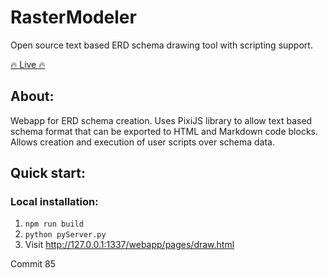 # RasterModeler
Open source text based ERD schema drawing tool with scripting support.

[🔥 Live 🔥](https://oskar-anderson.github.io/RasterModeler/pages/draw.html)
  

## About:
Webapp for ERD schema creation. Uses PixiJS library to allow text based schema format that can be exported to HTML and Markdown code blocks. Allows creation and execution of user scripts over schema data.

## Quick start:

### Local installation:
1. `npm run build`
2. `python pyServer.py`
3. Visit http://127.0.0.1:1337/webapp/pages/draw.html

Commit 85